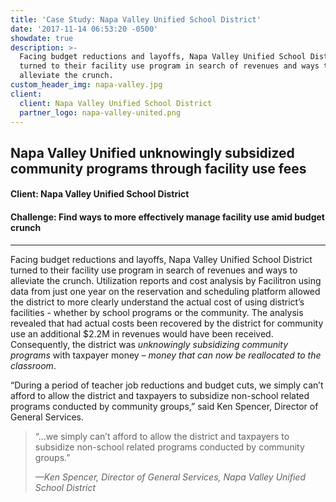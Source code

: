 ```yaml
---
title: 'Case Study: Napa Valley Unified School District'
date: '2017-11-14 06:53:20 -0500'
showdate: true
description: >-
  Facing budget reductions and layoffs, Napa Valley Unified School District
  turned to their facility use program in search of revenues and ways to
  alleviate the crunch.
custom_header_img: napa-valley.jpg
client:
  client: Napa Valley Unified School District
  partner_logo: napa-valley-united.png
---
```

## Napa Valley Unified unknowingly subsidized community programs through facility use fees
#### Client: Napa Valley Unified School District
#### Challenge: Find ways to more effectively manage facility use amid budget crunch

---

Facing budget reductions and layoffs, Napa Valley Unified School District turned to their facility use program in search of revenues and ways to alleviate the crunch. Utilization reports and cost analysis by Facilitron using data from just one year on the reservation and scheduling platform allowed the district to more clearly understand the actual cost of using district’s facilities - whether by school programs or the community. The analysis revealed that had actual costs been recovered by the district for community use an additional $2.2M in revenues would have been received. Consequently, the district was _unknowingly subsidizing community programs_ with taxpayer money – _money that can now be reallocated to the classroom_.

“During a period of teacher job reductions and budget cuts, we simply can’t afford to allow the district and taxpayers to subsidize non-school related programs conducted by community groups,” said Ken Spencer, Director of General Services.

> “…we simply can’t afford to allow the district and taxpayers to subsidize non-school related programs conducted by community groups.”
>
> <cite>&mdash;Ken Spencer, Director of General Services, Napa Valley Unified School District</cite>
